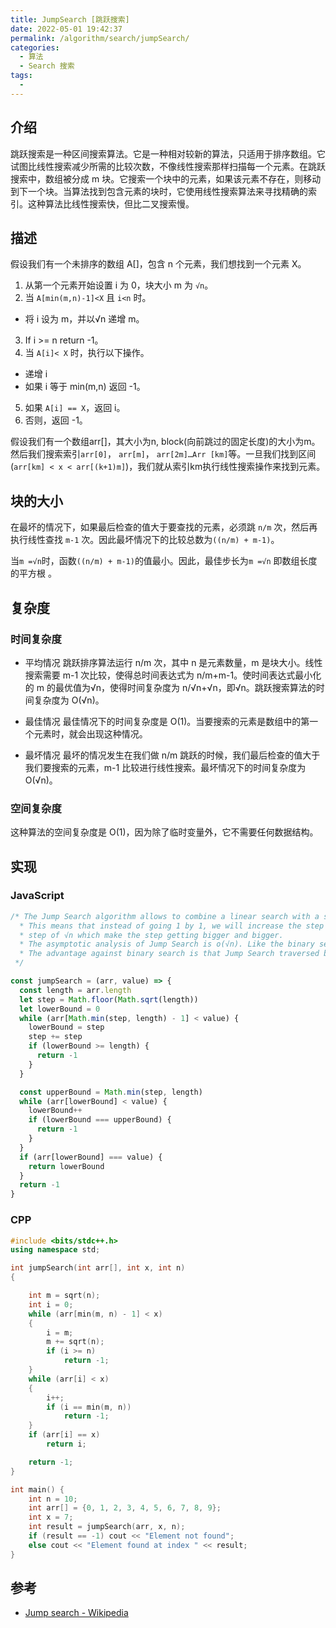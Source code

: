 ```yaml
---
title: JumpSearch [跳跃搜索]
date: 2022-05-01 19:42:37
permalink: /algorithm/search/jumpSearch/
categories:
  - 算法
  - Search 搜索
tags:
  - 
---
```


## 介绍

跳跃搜索是一种区间搜索算法。它是一种相对较新的算法，只适用于排序数组。它试图比线性搜索减少所需的比较次数，不像线性搜索那样扫描每一个元素。在跳跃搜索中，数组被分成 m 块。它搜索一个块中的元素，如果该元素不存在，则移动到下一个块。当算法找到包含元素的块时，它使用线性搜索算法来寻找精确的索引。这种算法比线性搜索快，但比二叉搜索慢。

## 描述

假设我们有一个未排序的数组 A[]，包含 n 个元素，我们想找到一个元素 X。

1. 从第一个元素开始设置 i 为 0，块大小 m 为 `√n`。
2. 当 `A[min(m,n)-1]<X` 且 `i<n` 时。

- 将 i 设为 m，并以√n 递增 m。

3. If i >= n return -1。
4. 当 `A[i]< X` 时，执行以下操作。

- 递增 i
- 如果 i 等于 min(m,n) 返回 -1。

5. 如果 `A[i] == X`，返回 i。
6. 否则，返回 -1。

假设我们有一个数组arr[]，其大小为n, block(向前跳过的固定长度)的大小为m。然后我们搜索索引`arr[0]`， `arr[m]`， `arr[2m]…Arr [km]`等。一旦我们找到区间(`arr[km] < x < arr[(k+1)m]`)，我们就从索引km执行线性搜索操作来找到元素。

## 块的大小

在最坏的情况下，如果最后检查的值大于要查找的元素，必须跳 `n/m` 次，然后再执行线性查找 `m-1` 次。因此最坏情况下的比较总数为`((n/m) + m-1)`。

当`m =√n`时，函数`((n/m) + m-1)`的值最小。因此，最佳步长为`m =√n` 即数组长度的平方根 。

## 复杂度

### 时间复杂度

- 平均情况
跳跃排序算法运行 n/m 次，其中 n 是元素数量，m 是块大小。线性搜索需要 m-1 次比较，使得总时间表达式为 n/m+m-1。使时间表达式最小化的 m 的最优值为√n，使得时间复杂度为 n/√n+√n，即√n。跳跃搜索算法的时间复杂度为 O(√n)。

- 最佳情况
最佳情况下的时间复杂度是 O(1)。当要搜索的元素是数组中的第一个元素时，就会出现这种情况。

- 最坏情况
最坏的情况发生在我们做 n/m 跳跃的时候，我们最后检查的值大于我们要搜索的元素，m-1 比较进行线性搜索。最坏情况下的时间复杂度为 O(√n)。

### 空间复杂度

这种算法的空间复杂度是 O(1)，因为除了临时变量外，它不需要任何数据结构。

## 实现

### JavaScript

```js
/* The Jump Search algorithm allows to combine a linear search with a speed optimization.
  * This means that instead of going 1 by 1, we will increase the step of √n and increase that
  * step of √n which make the step getting bigger and bigger.
  * The asymptotic analysis of Jump Search is o(√n). Like the binary search, it needs to be sorted.
  * The advantage against binary search is that Jump Search traversed back only once.
 */

const jumpSearch = (arr, value) => {
  const length = arr.length
  let step = Math.floor(Math.sqrt(length))
  let lowerBound = 0
  while (arr[Math.min(step, length) - 1] < value) {
    lowerBound = step
    step += step
    if (lowerBound >= length) {
      return -1
    }
  }

  const upperBound = Math.min(step, length)
  while (arr[lowerBound] < value) {
    lowerBound++
    if (lowerBound === upperBound) {
      return -1
    }
  }
  if (arr[lowerBound] === value) {
    return lowerBound
  }
  return -1
}
```

### CPP

```cpp
#include <bits/stdc++.h>
using namespace std;

int jumpSearch(int arr[], int x, int n)
{

    int m = sqrt(n);
    int i = 0;
    while (arr[min(m, n) - 1] < x)
    {
        i = m;
        m += sqrt(n);
        if (i >= n)
            return -1;
    }
    while (arr[i] < x)
    {
        i++;
        if (i == min(m, n))
            return -1;
    }
    if (arr[i] == x)
        return i;

    return -1;
}

int main() {
    int n = 10;
    int arr[] = {0, 1, 2, 3, 4, 5, 6, 7, 8, 9};
    int x = 7;
    int result = jumpSearch(arr, x, n);
    if (result == -1) cout << "Element not found";
    else cout << "Element found at index " << result;
}
```

## 参考

- [Jump search - Wikipedia](https://en.wikipedia.org/wiki/Jump_search)